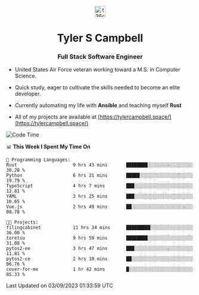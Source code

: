 <p align="center">
<a href="https://www.linkedin.com/in/t36campbell" target="blank"><img align="center" src="https://ik.imagekit.io/t36campbell/Portfolio/linkedin.png.original_m8bbGgPh6.png" alt="t36campbell" height="30" width="30" /></a>
</p>
<h1 align="center">Tyler S Campbell</h1>
<h3 align="center">Full Stack Software Engineer</h3>

* United States Air Force veteran working toward a M.S. in Computer Science.

* Quick study, eager to cultivate the skills needed to become an elite developer.

* Currently automating my life with **Ansible** and teaching myself **Rust**

* All of my projects are available at [https://tylercampbell.space/](https://tylercampbell.space/)

<!--START_SECTION:waka-->
![Code Time](http://img.shields.io/badge/Code%20Time-2%2C767%20hrs%2014%20mins-blue)

📊 **This Week I Spent My Time On** 

```text
💬 Programming Languages: 
Rust                     9 hrs 43 mins       ████████░░░░░░░░░░░░░░░░░   30.28 % 
Python                   6 hrs 21 mins       █████░░░░░░░░░░░░░░░░░░░░   19.79 % 
TypeScript               4 hrs 7 mins        ███░░░░░░░░░░░░░░░░░░░░░░   12.81 % 
YAML                     3 hrs 25 mins       ███░░░░░░░░░░░░░░░░░░░░░░   10.65 % 
Vue.js                   2 hrs 49 mins       ██░░░░░░░░░░░░░░░░░░░░░░░   08.78 % 

🐱‍💻 Projects: 
filingcabinet            11 hrs 34 mins      █████████░░░░░░░░░░░░░░░░   36.00 % 
toretsu                  9 hrs 59 mins       ████████░░░░░░░░░░░░░░░░░   31.08 % 
pytos2-ee                3 hrs 47 mins       ███░░░░░░░░░░░░░░░░░░░░░░   11.81 % 
pytos2-ce                2 hrs 10 mins       ██░░░░░░░░░░░░░░░░░░░░░░░   06.76 % 
cover-for-me             1 hr 42 mins        █░░░░░░░░░░░░░░░░░░░░░░░░   05.33 % 
```


 Last Updated on 03/09/2023 01:33:59 UTC
<!--END_SECTION:waka-->
